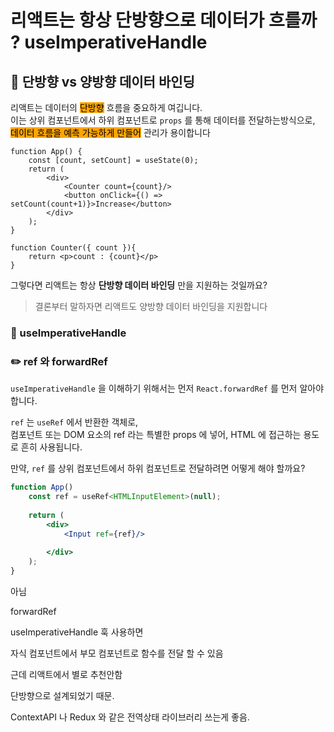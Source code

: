 # 리액트는 항상 단방향으로 데이터가 흐를까 ? useImperativeHandle

## 📖 단방향 vs 양방향 데이터 바인딩

리액트는 데이터의 <mark style="background-color:orange;">단방향</mark> 흐름을 중요하게 여깁니다.\
이는 상위 컴포넌트에서 하위 컴포넌트로 `props` 를 통해 데이터를 전달하는방식으로, <mark style="background-color:orange;">데이터 흐름을 예측 가능하게 만들어</mark> 관리가 용이합니다

```tsx
function App() {
    const [count, setCount] = useState(0);
    return (
        <div>
            <Counter count={count}/>
            <button onClick={() => setCount(count+1)}>Increase</button>
        </div>
    );
}

function Counter({ count }){
    return <p>count : {count}</p>
}
```

그렇다면 리액트는 항상 **단방향 데이터 바인딩** 만을 지원하는 것일까요?

> 결론부터 말하자면 리액트도 양방향 데이터 바인딩을 지원합니다



### 📖 useImperativeHandle

### ✏️ ref 와 forwardRef

`useImperativeHandle` 을 이해하기 위해서는 먼저 `React.forwardRef` 를 먼저 알아야 합니다.

`ref` 는 `useRef` 에서 반환한 객체로,\
컴포넌트 또는 DOM 요소의 ref 라는 특별한 props 에 넣어, HTML 에 접근하는 용도로 흔히 사용됩니다.

만약, `ref` 를 상위 컴포넌트에서 하위 컴포넌트로 전달하려면 어떻게 해야 할까요?

```jsx
function App()
    const ref = useRef<HTMLInputElement>(null);
    
    return (
        <div>
            <Input ref={ref}/>
            
        </div>
    );
}
```



아님

forwardRef&#x20;

useImperativeHandle 훅 사용하면

자식 컴포넌트에서 부모 컴포넌트로 함수를 전달 할 수 있음

근데 리액트에서 별로 추천안함

단방향으로 설계되었기 때문.

ContextAPI 나 Redux 와 같은 전역상태 라이브러리 쓰는게 좋음.

